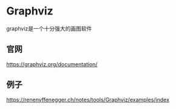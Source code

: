 # Graphviz

graphviz是一个十分强大的画图软件

## 官网

https://graphviz.org/documentation/

## 例子

https://renenyffenegger.ch/notes/tools/Graphviz/examples/index

